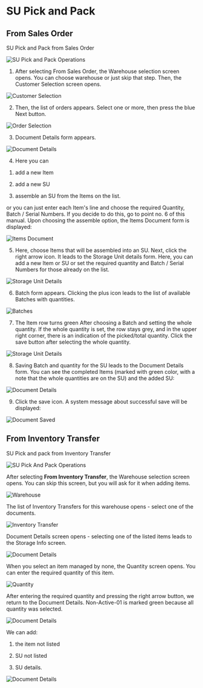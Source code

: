 # SU Pick and Pack

## From Sales Order

SU Pick and Pack from Sales Order

![SU Pick and Pack Operations](./media/FromSalesOrder5.png)

1. After selecting From Sales Order, the Warehouse selection screen opens. You can choose warehouse or just skip that step. Then, the Customer Selection screen opens.

![Customer Selection](./media/CustomerSelection5.png)

2. Then, the list of orders appears. Select one or more, then press the blue Next button.

![Order Selection](./media/OrderSelection5.png)

3. Document Details form appears.

![Document Details](./media/DocumentDetails5.png)

4. Here you can

1) add a new Item

2) add a new SU

3) assemble an SU from the Items on the list.

or you can just enter each Item's line and choose the required Quantity, Batch / Serial Numbers. If you decide to do this, go to point no. 6 of this manual.
Upon choosing the assemble option, the Items Document form is displayed:

![Items Document](./media/ItemsDocument5.png)

5. Here, choose Items that will be assembled into an SU. Next, click the right arrow icon. It leads to the Storage Unit details form. Here, you can add a new Item or SU or set the required quantity and Batch / Serial Numbers for those already on the list.

![Storage Unit Details](./media/StorageUnitDetails5.png)

6. Batch form appears. Clicking the plus icon leads to the list of available Batches with quantities.

![Batches](./media/Batches5.png)

7. The Item row turns green After choosing a Batch and setting the whole quantity.
   If the whole quantity is set, the row stays grey, and in the upper right corner, there is an indication of the picked/total quantity. Click the save button after selecting the whole quantity.

![Storage Unit Details](./media/StorageUnitDetails_Selected5.png)

8. Saving Batch and quantity for the SU leads to the Document Details form. You can see the completed Items (marked with green color, with a note that the whole quantities are on the SU) and the added SU:

![Document Details](./media/DocDet_Selected5.png)

9. Click the save icon. A system message about successful save will be displayed:

![Document Saved](./media/DocumentSaved5.png)

## From Inventory Transfer

SU Pick and pack from Inventory Transfer

![SU Pick And Pack Operations](./media/FromInventoryTransfer5.png)

After selecting **From Inventory Transfer**, the Warehouse selection screen opens. You can skip this screen, but you will ask for it when adding items.

![Warehouse](./media/WarehouseSelection5.png)

The list of Inventory Transfers for this warehouse opens - select one of the documents.

![Inventory Transfer](./media/InventoryTransfer5.png)

Document Details screen opens - selecting one of the listed items leads to the Storage Info screen.

![Document Details](./media/DocDet5.png)

When you select an item managed by none, the Quantity screen opens. You can enter the required quantity of this item.

![Quantity](./media/Quantity_None5.png)

After entering the required quantity and pressing the right arrow button, we return to the Document Details. Non-Active-01 is marked green because all quantity was selected.

![Document Details](./media/DocDet_OneGreen5.png)

We can add:

1.  the item not listed

2.  SU not listed

3.  SU details.

![Document Details](./media/DotDet_Add5.png)
